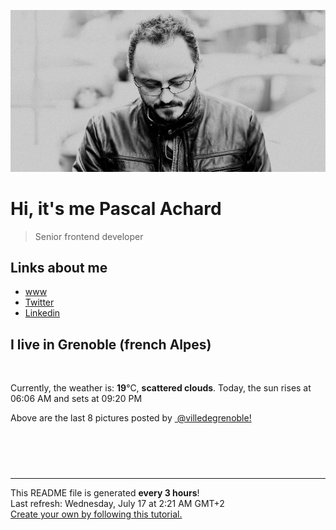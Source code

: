 ![Pascal Achard](./images/photo-pascal-achard.jpg)
# Hi, it's me Pascal Achard
> Senior frontend developer

## Links about me
- [www](https://www.pascal-achard.com)
- [Twitter](https://twitter.com/botmaster)
- [Linkedin](http://www.linkedin.com/in/pascal-achard)


## I live in Grenoble (french Alpes)
<img src="https://openweathermap.org/img/wn/03n@2x.png" alt="">

Currently, the weather is: **19**°C, **scattered clouds**.
Today, the sun rises at 06:06 AM and sets at 09:20 PM

Above are the last 8 pictures posted by <a href="https://www.instagram.com/villedegrenoble/" target="_blank"><img alt="" src="https://upload.wikimedia.org/wikipedia/commons/thumb/e/e7/Instagram_logo_2016.svg/1024px-Instagram_logo_2016.svg.png" width="20"/> @villedegrenoble!</a>

<p style="display: flex; flex-wrap: wrap; gap: 20px;">
        <img src="https://cdn1.picuki.com/hosted-by-instagram/q/0exhNuNYnjBGZDHIdN5WmL9I2PwkAQ9OKfhSQ7e71yJjMBhsLH6QvJA0mpCl6yRxIwVgFDeSYztl5IIvVlhXDz1yPU3fTb2MRT9Q7KSeXOnN0DNk95Vlkrc0Kn0dbHSm9MQrOzjYMTIfQeoEH%7C%7Cbx7a8Koru5A2MGo1zRMrBC0GAG4fy3UPI7mslm3ayEv0Pxto0%7C%7CNylL9XkgKQcuq9jM+GhHDbr2PM86o6N0QrlChMIRrdDgmBq7EHl3Kj4oUQ+RubTOl+1etSH7eSAWqGCGcvEKeEcwl1KdpxFmu49ojYGvaaxC6K874bf2bUcmfipopBYzx9no0SrKV2Oo3EtX%7C%7CGvW2+6caM8+i4%7C%7CZdd6pYMHE1iaTQ6vzRZVodC4iF7mFdxqPBLvkSstalNwCSb5B3wPloDmcTZLG3QN7UD5aumWBL7kja%7C%7CWO6YqT40bSkzrfnzApl+K3XLoF0AlO2%7C%7Cqkuyd8P3PDWJ4ZYhfzjAh1VOFOcoHbl5qJM+oRHUdR.jpeg" alt="" width="200"/>
        <img src="https://cdn1.picuki.com/hosted-by-instagram/q/0exhNuNYnjBGZDHIdN5WmL9I2PwkAQ9OKftSQ7e71yJjMBhsLH6QvJA0mpCj4yRwKg5lHDeVeSBk4YsjUVRQAloVPUzZSrOOTjtR7qqYXOqg1lpi9Z9hl7w0KnQdZXOu98QtU2%7C%7CABCxWFOkXULjh7uZE+OXsbzEboDKQKrJDmjdttdCwFahlza4ls%7C%7CfBv0Xm1IwleTRE4X8gI1spr5Pcoz8cDqa9YIByq6A5QLUPjslL5er63Rq2ElIpenojRmDO%7C%7CLTPnNEMjSC1RCIPqkuoQaYMBl8v1l6VoREW4rs4mbzkMYlghN8XgPHUHHElfk1KhlJtk5bgwG6YLm+hghMC%7C%7CEHq5obhWesSt53XKcuaffP6mDKUa6LYR5Z0D0oCMK%7C%7Cdf2X0CP%7C%7CuIupyhqkXK9kI2FvoplDkV5WtizI3OztJvCeCCM8oQa7IkPk=.jpeg" alt="" width="200"/>
        <img src="https://cdn1.picuki.com/hosted-by-instagram/q/0exhNuNYnjBGZDHIdN5WmL9I2PwkAQ9OKfhSQ7e71yJjMBhsLH6QvJA0mpCl6yRxIwVgFDeSYztk7Y0qVF5VDD1yPEzXSbaBSjhd7KyYVOrN1zdg%7C%7CJBil7YxKXEbbXOt9cQrVwmYdSgIGaYDG7uo+qhT5aGuO1lQpTb9d7JGmC4E5ZObS6olhMF4pJ2Jg3Tt%7C%7C9k4Ki5e82wzJURmpNTfvGhYEaW+NMB166d1RbMCxMkA%7C%7C6nRlSaHEmw+Jj8uTnagtIj+kOYA2Cj4ZDcHqTO1UKNjHhsVr0O8kSES66M%7C%7CzoCmOdBM9s9psvDAbUcmfk0tpBdszcPwwmXEb1+q3kBaxl%7C%7CYx6rsX+QXvrjEIuqzX+rx4wXldJ%7C%7C6JaNiV0sYLvuTAHuZc9H4VYValYkYUa0I2FbooFaCVYnQ2wpfHhAfkw2yXpp%7C%7CFOSO95qUo2Tj2zi%7C%7CkSgNk9yjdZVN3AlN+tes3Et5WDrJAJUZbW31%7C%7CHZwR5h%7C%7Cf733jZfQNrBAG0ZTaA==.jpeg" alt="" width="200"/>
        <img src="https://cdn1.picuki.com/hosted-by-instagram/q/0exhNuNYnjBGZDHIdN5WmL9I2PwkAQ9OKfhSQ7e71yJjMBhsLH6QvJA0mpCl6yRxIwVgFDeSYztk7Y0qUlVVCT1yPEzXSbSATztR5qqQXOrN0jZn%7C%7CJVgkbY8LXEfZHWn9MooVwmYdSgIGaYDG7uo+qhT5aGuO1lQpzaEW+oR9z5G7MqqS7Z0zYMh7+yBiU7zudZ8dXNM%7C%7CGpvIksrptOUpD8eGsv+MfF3pLUqF+dVzPgL6NDhkyblEF55XDsnHh3O46rwyOUtkyTNeHgu+G7hQq02cm0xsAS45wEQk60PqcOhN48wjrNt96nQc2UGXGRumB9ricmQjRLVRVSAj2xm+jD89rCmX+Qt9bvqLuuwQp666GSTSv+MWbhPXy1CVbrZWwKMcMqXPusApYFVBOFo5kej3DGFWv257jdVMR1LkGzdKLkjZMiv1JWU0030gT6+gios1sO+JuUKkX17o5Darzl1ekPVDMwSYzaFjAR0.jpeg" alt="" width="200"/>
        <img src="https://cdn1.picuki.com/hosted-by-instagram/q/0exhNuNYnjBGZDHIdN5WmL9I2PwkAQ9OKftSQ7e71yJjMBhsLH6QvJA0mpCj4yRwKg5lHDeVeSBk4YsvWV1RDFEVPUDfS7aLTzlU6a2dUeqk0Fpu85Rhnb80LnAdbXCr8sMlUWSpNWwSDv5PHL%7C%7Clo7gX5vnvbCgAojOMMbBCyQlWotfpUrJy9ZRxt+S4jkja45BsLTNZ5momNkgl7NvTryxYDrmifMh6pO9xRLQIhIkL7vuopCu7Lm4rbzMvRmHZhYXCoOELhn75WwM39GS2bI5jOH1JinutsDAJgIUPjsOlPYkw3%7C%7CxhtPCAHGJWWjg980BvxJW7w3fMamP4i0AHxjiHluD3d%7C%7Cor+7TfFKKeBczL7QDhT%7C%7CfdF7kRCjdaRvPeDg+MH9SPJZpesZhwHcBbgHS29Cq6XeXm7RpGFSRotwa0BJs9a6yxl7+eoWPfshCMkDZ9n8nmLeUF63t80OTL1gh4Rm%7C%7CPAZUXOWeDjQY=.jpeg" alt="" width="200"/>
        <img src="https://cdn1.picuki.com/hosted-by-instagram/q/0exhNuNYnjBGZDHIdN5WmL9I2PwkAQ9OKftSQ7e71yJjMBhsLH6QvJA0mpCj4yRwKg5lHDeVeSBk4YsvWFVWDVYVPUDbTrCJTDhW66WYXe6j2lpg9ZdkkbczKXYZbXSu%7C%7CsMqVWTPBCxWFOkXULjh7uZE+OXsbTYbozeSKrFGmDdttdCwFahlza4ls%7C%7CfBv0Xm1IwleTRE4X8gI1spr5Pcoz8cDqa9YIByq6A5QLUPjslL5er63Rq2ElIpenojRmDI%7C%7CLTPnNEMjSC1UDIw3kWhc58VKHkv1l6VoREWvagiuqvkMYlghN8XgPHUHHElfk1KhlJtk5bgwG6YLm+hghMC%7C%7CEHq4KCpZPkP8MSkEMyrQv3s5HDNXaTIH7ZdbFAfOKjbfwr5JtngAdthooBrHtkI2FvoplDkV5SmjUE3OztJvCeCCM8oQa7IkPk=.jpeg" alt="" width="200"/>
        <img src="https://cdn1.picuki.com/hosted-by-instagram/q/0exhNuNYnjBGZDHIdN5WmL9I2PwkAQ9OKfhSQ7e71yJjMBhsLH6QvJA0mpCl6yRxIwVgFDeSYztk7Y0oVlRQDT1yPEzYQL2PRT5W66meUenN0TJl9ZVllLY1JXwYZ3Sp8cUpXQmYdSgIGaYDG7uo+qhT5aGuO1lQpzaEW+oR9z5G7MqqS7Z0zYMh7+yBiU7zudZ8dXNM%7C%7CGpvIksrptOUpD8eGsv+MfF3pLUqF+dczPgL6NDhkyblAFQkXzZIRDeF7IjwyOUtkyTORwUr60nhQq02cm0xsAS45wEQk60PqcOhN48wjrNt96nQc2UGXGRumB9ricmQjRLaR1SIjG5IxDD+2IaoX9otvLvECOmwQp666GSTSv+MWbhPXy1CVbrZWwKMcMqXPutbwYF7JNRK8VOfwQPqIOmtygs8HWASoBWsB6coF63E64Kh8E7TrAuPrjcK1sO+JuUKkX14pJbZrzl1ekPVDMwSYzaFjAR0.jpeg" alt="" width="200"/>
        <img src="https://cdn1.picuki.com/hosted-by-instagram/q/0exhNuNYnjBGZDHIdN5WmL9I2PwkAQ9OKfhSQ7e71yJjMBhsLH6QvJA0mpCl6yRxIwVgFDeSYztk7Y8qU1RQAj1yPEzYQLKMST5W66mRXe%7C%7CN1DBm8JBhkbgxK3MaYnOu9MElXQmYdSgIGaYDG7uo+qhT5aGuO1lQpTb9d7JGmC4E5ZObS6olhMF4pJ2Jg3Tt%7C%7C9k4Ki5e82wzJURmpNTfvGhYEaW+NMB166d1RbMCxMkA%7C%7C6nRlSaHEmw+Jj8uQXagtIj+kOYA2AvCWiAa2lmoVo4SHhsVr0O8kQ8wt6J%7C%7CzoCmOdBM9s9psvDAbUcmfk0tpBdszcPwwmXEb1+q3kBaxl%7C%7CYx6rsX+QXsbrUCKGwT%7C%7C7x4ivDPZzqOe9hV3lfL92TAHuZc9H4VYValYkYUa0I2FbooFaCVYnVhCJBEiNsihWHL6pkG%7C%7Cm+z4L81nbXiwmppiINodWTQpYF%7C%7CW9N+PSL0zFzWDrJAJUZbW31%7C%7C3MGRph%7C%7Cf733jZfQNrBAG0ZTaA==.jpeg" alt="" width="200"/>
</p>

------------
<p>This README file is generated <b>every 3 hours</b>!
    <br />Last refresh: Wednesday, July 17 at 2:21 AM GMT+2
    <br /><a href="https://medium.com/@th.guibert/how-to-create-a-self-updating-readme-md-for-your-github-profile-f8b05744ca91">Create your own by following this tutorial.</a>
</p>
<p><a href="https://github.com/botmaster/botmaster/actions/workflows/main.yaml"><img alt="" src="https://github.com/botmaster/botmaster/actions/workflows/main.yaml/badge.svg" /></a></p>


